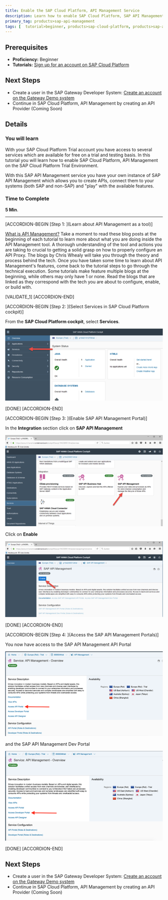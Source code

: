 ```yaml
---
title: Enable the SAP Cloud Platform, API Management Service
description: Learn how to enable SAP Cloud Platform, SAP API Management in your SAP Cloud Platform trial account
primary_tag: products>sap-api-management
tags: [  tutorial>beginner, products>sap-cloud-platform, products>sap-api-management ]
---
```

## Prerequisites  
- **Proficiency:** Beginner
- **Tutorials:** [Sign up for an account on SAP Cloud Platform](http://www.sap.com/developer/tutorials/hcp-create-trial-account.html)

## Next Steps
- Create a user in the SAP Gateway Developer System: [Create an account on the Gateway Demo system](http://www.sap.com/developer/tutorials/gateway-demo-signup.html)
- Continue in SAP Cloud Platform, API Management by creating an API Provider (Coming Soon)



## Details
### You will learn  
With your SAP Cloud Platform Trial account you have access to several services which are available for free on a trial and testing basis. In this tutorial you will learn how to enable SAP Cloud Platform, API Management on the SAP Cloud Platform Trial Environment.

With this SAP API Management service you have your own instance of SAP API Management which allows you to create APIs, connect them to your systems (both SAP and non-SAP) and "play" with the available features.


### Time to Complete
**5 Min**.

---

[ACCORDION-BEGIN [Step 1: ](Learn about API Management as a tool)]

[What is API Management?](https://blogs.sap.com/2016/06/17/part-1-introduction-to-api-management/) Take a moment to read these blog posts at the beginning of each tutorial to learn more about what you are doing inside the API Management tool. A thorough understanding of the tool and actions you are taking to crucial to getting a solid grasp on how to properly configure an API Proxy. The blogs by Chris Whealy will take you through the theory and process behind the tech. Once you have taken some time to learn about API Management's features, come back to the tutorial steps to go through the technical execution. Some tutorials make feature multiple blogs at the beginning, while others may only have 1 or none. Read the blogs that are linked as they correspond with the tech you are about to configure, enable, or build with.

[VALIDATE_1]
[ACCORDION-END]

[ACCORDION-BEGIN [Step 2: ](Select Services in SAP Cloud Platform cockpit)]

From the **SAP Cloud Platform cockpit**, select **Services**.

![Click on Services](01-services.png)

[DONE]
[ACCORDION-END]

[ACCORDION-BEGIN [Step 3: ](Enable SAP API Management Portal)]

In the **Integration** section click on **SAP API Management**

![Select SAP API Management](02-integration_api_management.png)

Click on **Enable**

![Select Enable](03-enable.png)

[DONE]
[ACCORDION-END]

[ACCORDION-BEGIN [Step 4: ](Access the SAP API Management Portals)]

You now have access to the SAP API Management API Portal

![Access API Portal](04-access_api_portal.png)

and the SAP API Management Dev Portal

![Access Dev Portal](05-access_dev_portal.png)

[DONE]
[ACCORDION-END]


## Next Steps
- Create a user in the SAP Gateway Developer System: [Create an account on the Gateway Demo system](http://www.sap.com/developer/tutorials/gateway-demo-signup.html)
- Continue in SAP Cloud Platform, API Management by creating an API Provider (Coming Soon)
